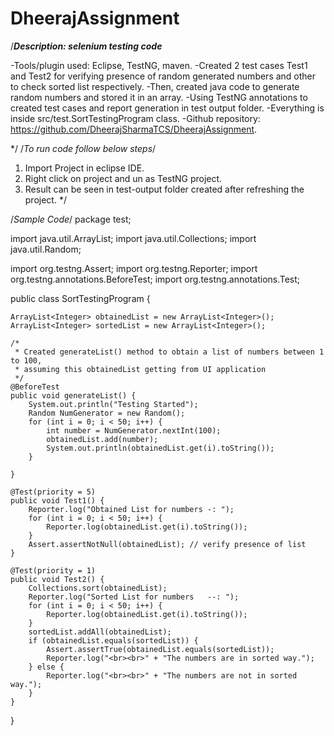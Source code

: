 # DheerajAssignment

/***Description: selenium testing code***

-Tools/plugin used: Eclipse, TestNG, maven.
-Created 2 test cases Test1 and Test2 for verifying presence of random generated numbers 
 and other to check sorted list respectively.
-Then, created java code to generate random numbers and stored it in an array.
-Using TestNG annotations to created test cases and report generation in test output folder.
-Everything is inside src/test.SortTestingProgram class.
-Github repository: https://github.com/DheerajSharmaTCS/DheerajAssignment.

*/
/*To run code follow below steps*/
1. Import Project in eclipse IDE.
2. Right click on project and un as TestNG project.
3. Result can be seen in test-output folder created after refreshing the project.
*/

/*Sample Code*/
package test;

import java.util.ArrayList;
import java.util.Collections;
import java.util.Random;

import org.testng.Assert;
import org.testng.Reporter;
import org.testng.annotations.BeforeTest;
import org.testng.annotations.Test;

public class SortTestingProgram {

	ArrayList<Integer> obtainedList = new ArrayList<Integer>();
	ArrayList<Integer> sortedList = new ArrayList<Integer>();

	/*
	 * Created generateList() method to obtain a list of numbers between 1 to 100,
	 * assuming this obtainedList getting from UI application
	 */
	@BeforeTest
	public void generateList() {
		System.out.println("Testing Started");
		Random NumGenerator = new Random();
		for (int i = 0; i < 50; i++) {
			int number = NumGenerator.nextInt(100);
			obtainedList.add(number);
			System.out.println(obtainedList.get(i).toString());
		}

	}

	@Test(priority = 5)
	public void Test1() {
		Reporter.log("Obtained List for numbers -: ");
		for (int i = 0; i < 50; i++) {
			Reporter.log(obtainedList.get(i).toString());
		}
		Assert.assertNotNull(obtainedList); // verify presence of list
	}

	@Test(priority = 1)
	public void Test2() {
		Collections.sort(obtainedList);
		Reporter.log("Sorted List for numbers   --: ");
		for (int i = 0; i < 50; i++) {
			Reporter.log(obtainedList.get(i).toString());
		}
		sortedList.addAll(obtainedList);
		if (obtainedList.equals(sortedList)) {
			Assert.assertTrue(obtainedList.equals(sortedList));
			Reporter.log("<br><br>" + "The numbers are in sorted way.");
		} else {
			Reporter.log("<br><br>" + "The numbers are not in sorted way.");
		}
	}

}
